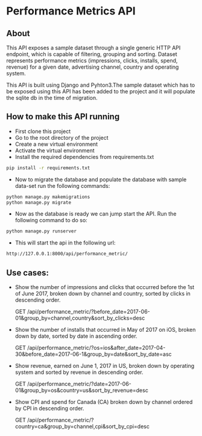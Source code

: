 #  Performance Metrics API

## About
This API exposes a sample dataset through a single generic HTTP API endpoint, which is capable of filtering,
 grouping and sorting. Dataset represents performance metrics (impressions, clicks, installs, spend, revenue) for a
  given date, advertising channel, country and operating system.
  
 This API is built using Django and Pyhton3.The sample dataset which has to be exposed using this API has been added to
 the project and it will populate the sqlite db in the time of migration.
  

 
## How to make this API running


* First clone this project
* Go to the root directory of the project
* Create a new virtual environment 
* Activate the virtual environment
* Install the required dependencies from requirements.txt
```bash
pip install -r requirements.txt
```
* Now to migrate the database and populate the database with sample data-set run the following commands:
```bash
python manage.py makemigrations
python manage.py migrate
```
* Now as the database is ready we can jump start the API. Run the following command to do so:
```bash
python manage.py runserver
``` 
* This will start the api in the following url:
```bash
http://127.0.0.1:8000/api/performance_metric/
```
 
## Use cases:

* Show the number of impressions and clicks that occurred before the 1st of June 2017, broken down by channel and
 country, sorted by clicks in descending order.
 
 
 

    GET /api/performance_metric/?before_date=2017-06-01&group_by=channel,country&sort_by_clicks=desc


      
* Show the number of installs that occurred in May of 2017 on iOS, broken down by date, sorted by date in ascending 
order.
 
 
 

    GET /api/performance_metric/?os=ios&after_date=2017-04-30&before_date=2017-06-1&group_by=date&sort_by_date=asc


* Show revenue, earned on June 1, 2017 in US, broken down by operating system and sorted by revenue in descending order.
 
 
 

    GET /api/performance_metric/?date=2017-06-01&group_by=os&country=us&sort_by_revenue=desc


* Show CPI and spend for Canada (CA) broken down by channel ordered by CPI in descending order.
 
 
 

    GET /api/performance_metric/?country=ca&group_by=channel,cpi&sort_by_cpi=desc


  